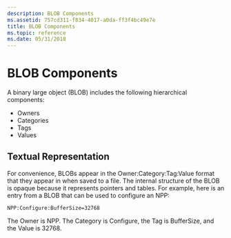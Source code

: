 ```yaml
---
description: BLOB Components
ms.assetid: 757cd311-f834-4017-a0da-ff3f4bc49e7e
title: BLOB Components
ms.topic: reference
ms.date: 05/31/2018
---
```


# BLOB Components

A binary large object (BLOB) includes the following hierarchical components:

-   Owners
-   Categories
-   Tags
-   Values

## Textual Representation

For convenience, BLOBs appear in the Owner:Category:Tag:Value format that they appear in when saved to a file. The internal structure of the BLOB is opaque because it represents pointers and tables. For example, here is an entry from a BLOB that can be used to configure an NPP:

``` syntax
NPP:Configure:BufferSize=32768
```

The Owner is NPP. The Category is Configure, the Tag is BufferSize, and the Value is 32768.

 

 



